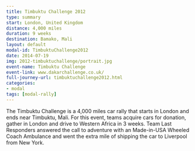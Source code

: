```yaml
---
title: Timbuktu Challenge 2012
type: summary
start: London, United Kingdom
distance: 4,000 miles
duration: 9 weeks
destination: Bamako, Mali
layout: default
modal-id: TimbuktuChallenge2012
date: 2014-07-19
img: 2012-timbuktuchallenge/portrait.jpg
event-name: Timbuktu Challenge
event-link: www.dakarchallenge.co.uk/
full-journey-url: timbuktuchallenge2012.html
categories:
- modal
tags: [modal-rally]
---
```

The Timbuktu Challenge is a 4,000 miles car rally that starts in London and ends near Timbuktu, Mali. For this event, teams acquire cars for donation, gather in London and drive to Western Africa in 3 weeks. Team Last Responders answered the call to adventure with an Made-in-USA Wheeled Coach Ambulance and went the extra mile of shipping the car to Liverpool from New York.
